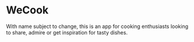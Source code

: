 # WeCook
With name subject to change, this is an app for cooking enthusiasts looking to share, admire or get inspiration for tasty dishes.
